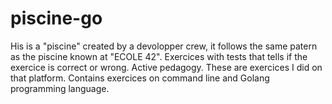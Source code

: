 # piscine-go

His is a "piscine" created by a devolopper crew, it follows the same patern as the piscine known at "ECOLE 42".
Exercices with tests that tells if the exercice is correct or wrong.
Active pedagogy.
These are exercices I did on that platform. Contains exercices on command line and Golang programming language.
